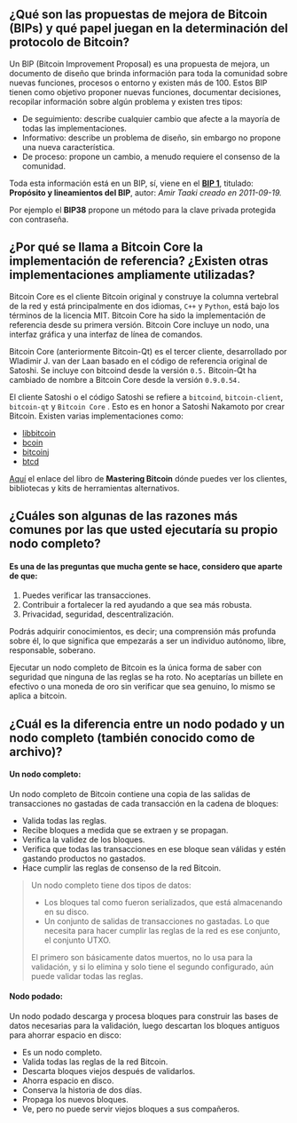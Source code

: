 ## ¿Qué son las propuestas de mejora de Bitcoin (BIPs) y qué papel juegan en la determinación del protocolo de Bitcoin?

Un BIP (Bitcoin Improvement Proposal) es una propuesta de mejora, un documento de diseño que brinda información para toda la comunidad sobre nuevas funciones, procesos o entorno y existen más de 100.
Estos BIP tienen como objetivo proponer nuevas funciones, documentar decisiones, recopilar información sobre algún problema y existen tres tipos:

- De seguimiento: describe cualquier cambio que afecte a la mayoría de todas las implementaciones.
- Informativo: describe un problema de diseño, sin embargo no propone una nueva característica.
- De proceso: propone un cambio, a menudo requiere el consenso de la comunidad.

Toda esta información está en un BIP, sí, viene en el [__BIP 1__](https://github.com/bitcoin/bips/blob/master/bip-0001.mediawiki),  titulado: __Propósito y lineamientos del BIP__, autor: *Amir Taaki creado en 2011-09-19.*

Por ejemplo el __BIP38__ propone un método para la clave privada protegida con contraseña.

## ¿Por qué se llama a Bitcoin Core la implementación de referencia? ¿Existen otras implementaciones ampliamente utilizadas?

Bitcoin Core es el cliente Bitcoin original y construye la columna vertebral de la red y está principalmente en dos idiomas, `C++` y `Python`, está bajo los términos de la licencia MIT.
Bitcoin Core ha sido la implementación de referencia desde su primera versión. Bitcoin Core incluye un nodo, una interfaz gráfica y una interfaz de línea de comandos.


Bitcoin Core (anteriormente Bitcoin-Qt) es el tercer cliente, desarrollado por Wladimir J. van der Laan basado en el código de referencia original de Satoshi. 
Se incluye con bitcoind desde la versión `0.5.` Bitcoin-Qt ha cambiado de nombre a Bitcoin Core desde la versión `0.9.0.54.`

El cliente Satoshi o el código Satoshi se refiere a `bitcoind`, `bitcoin-client`, `bitcoin-qt` y `Bitcoin Core` . Esto es en honor a Satoshi Nakamoto por crear Bitcoin.
Existen varias implementaciones como:

- [libbitcoin](https://github.com/libbitcoin/libbitcoin-system)
- [bcoin](https://github.com/bcoin-org/bcoin)
- [bitcoinj](https://github.com/bitcoinj/bitcoinj)
- [btcd](https://github.com/btcsuite/btcd)

[Aquí](https://github.com/bitcoinbook/bitcoinbook/blob/develop/ch03.asciidoc#alternative-clients-libraries-and-toolkits) el enlace del libro de __Mastering Bitcoin__ 
dónde puedes ver los clientes, bibliotecas y kits de herramientas alternativos.

## ¿Cuáles son algunas de las razones más comunes por las que usted ejecutaría su propio nodo completo?

#### Es una de las preguntas que mucha gente se hace, considero que aparte de que:

1. Puedes verificar las transacciones.
2. Contribuir a fortalecer la red ayudando a que sea más robusta.
3. Privacidad, seguridad, descentralización. 

Podrás adquirir conocimientos, es decir; una comprensión más profunda sobre él, lo que significa que empezarás a ser un individuo autónomo, libre, responsable, soberano. 

Ejecutar un nodo completo de Bitcoin es la única forma de saber con seguridad que ninguna de las reglas se ha roto. No aceptarías un billete en efectivo o una moneda de oro 
sin verificar que sea genuino, lo mismo se aplica a bitcoin.

## ¿Cuál es la diferencia entre un nodo podado y un nodo completo (también conocido como de archivo)?

#### Un nodo completo:

Un nodo completo de Bitcoin contiene una copia de las salidas de transacciones no gastadas de cada transacción en la cadena de bloques:

- Valida todas las reglas.
- Recibe bloques a medida que se extraen y se propagan.
- Verifica la validez de los bloques.
- Verifica que todas las transacciones en ese bloque sean válidas y estén gastando productos no gastados.
- Hace cumplir las reglas de consenso de la red Bitcoin.

> Un nodo completo tiene dos tipos de datos:
>  - Los bloques tal como fueron serializados, que está almacenando en su disco. 
>  - Un conjunto de salidas de transacciones no gastadas. Lo que necesita para hacer cumplir las reglas de la red es ese conjunto, el conjunto UTXO.
>  
>  El primero son básicamente datos muertos, no lo usa para la validación, y si lo elimina y solo tiene el segundo configurado, aún puede validar todas las reglas.

#### Nodo podado:

Un nodo podado descarga y procesa bloques para construir las bases de datos necesarias para la validación, luego descartan los bloques antiguos para ahorrar 
espacio en disco:

- Es un nodo completo.
- Valida todas las reglas de la red Bitcoin.
- Descarta bloques viejos después de validarlos.
- Ahorra espacio en disco.
- Conserva la historia de dos días.
- Propaga los nuevos bloques. 
- Ve, pero no puede servir viejos bloques a sus compañeros.
















